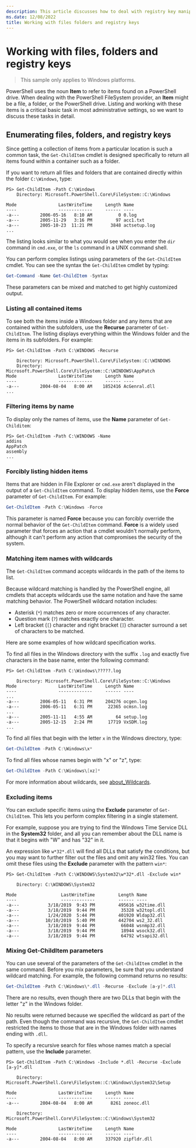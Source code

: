 ```yaml
---
description: This article discusses how to deal with registry key manipulation tasks using PowerShell.
ms.date: 12/08/2022
title: Working with files folders and registry keys
---
```

# Working with files, folders and registry keys

> This sample only applies to Windows platforms.

PowerShell uses the noun **Item** to refer to items found on a PowerShell drive. When dealing with
the PowerShell FileSystem provider, an **Item** might be a file, a folder, or the PowerShell drive.
Listing and working with these items is a critical basic task in most administrative settings, so we
want to discuss these tasks in detail.

## Enumerating files, folders, and registry keys

Since getting a collection of items from a particular location is such a common task, the
`Get-ChildItem` cmdlet is designed specifically to return all items found within a container such as
a folder.

If you want to return all files and folders that are contained directly within the folder
`C:\Windows`, type:

```
PS> Get-ChildItem -Path C:\Windows
    Directory: Microsoft.PowerShell.Core\FileSystem::C:\Windows

Mode                LastWriteTime     Length Name
----                -------------     ------ ----
-a---        2006-05-16   8:10 AM          0 0.log
-a---        2005-11-29   3:16 PM         97 acc1.txt
-a---        2005-10-23  11:21 PM       3848 actsetup.log
...
```

The listing looks similar to what you would see when you enter the `dir` command in `cmd.exe`, or
the `ls` command in a UNIX command shell.

You can perform complex listings using parameters of the `Get-ChildItem` cmdlet. You can see the
syntax the `Get-ChildItem` cmdlet by typing:

```powershell
Get-Command -Name Get-ChildItem -Syntax
```

These parameters can be mixed and matched to get highly customized output.

### Listing all contained items

To see both the items inside a Windows folder and any items that are contained within the
subfolders, use the **Recurse** parameter of `Get-ChildItem`. The listing displays everything within
the Windows folder and the items in its subfolders. For example:

```
PS> Get-ChildItem -Path C:\WINDOWS -Recurse

    Directory: Microsoft.PowerShell.Core\FileSystem::C:\WINDOWS
    Directory: Microsoft.PowerShell.Core\FileSystem::C:\WINDOWS\AppPatch
Mode                LastWriteTime     Length Name
----                -------------     ------ ----
-a---        2004-08-04   8:00 AM    1852416 AcGenral.dll
...
```

### Filtering items by name

To display only the names of items, use the **Name** parameter of `Get-Childitem`:

```
PS> Get-ChildItem -Path C:\WINDOWS -Name
addins
AppPatch
assembly
...
```

### Forcibly listing hidden items

Items that are hidden in File Explorer or `cmd.exe` aren't displayed in the output of a
`Get-ChildItem` command. To display hidden items, use the **Force** parameter of `Get-ChildItem`.
For example:

```powershell
Get-ChildItem -Path C:\Windows -Force
```

This parameter is named **Force** because you can forcibly override the normal behavior of the
`Get-ChildItem` command. **Force** is a widely used parameter that forces an action that a cmdlet
wouldn't normally perform, although it can't perform any action that compromises the security of the
system.

### Matching item names with wildcards

The `Get-ChildItem` command accepts wildcards in the path of the items to list.

Because wildcard matching is handled by the PowerShell engine, all cmdlets that accepts wildcards
use the same notation and have the same matching behavior. The PowerShell wildcard notation
includes:

- Asterisk (`*`) matches zero or more occurrences of any character.
- Question mark (`?`) matches exactly one character.
- Left bracket (`[`) character and right bracket (`]`) character surround a set of characters to be
  matched.

Here are some examples of how wildcard specification works.

To find all files in the Windows directory with the suffix `.log` and exactly five characters in the
base name, enter the following command:

```
PS> Get-ChildItem -Path C:\Windows\?????.log

    Directory: Microsoft.PowerShell.Core\FileSystem::C:\Windows
Mode                LastWriteTime     Length Name
----                -------------     ------ ----
...
-a---        2006-05-11   6:31 PM     204276 ocgen.log
-a---        2006-05-11   6:31 PM      22365 ocmsn.log
...
-a---        2005-11-11   4:55 AM         64 setup.log
-a---        2005-12-15   2:24 PM      17719 VxSDM.log
...
```

To find all files that begin with the letter `x` in the Windows directory, type:

```powershell
Get-ChildItem -Path C:\Windows\x*
```

To find all files whose names begin with "x" or "z", type:

```powershell
Get-ChildItem -Path C:\Windows\[xz]*
```

For more information about wildcards, see [about_Wildcards][01].

### Excluding items

You can exclude specific items using the **Exclude** parameter of `Get-ChildItem`. This lets you
perform complex filtering in a single statement.

For example, suppose you are trying to find the Windows Time Service DLL in the **System32** folder,
and all you can remember about the DLL name is that it begins with "W" and has "32" in it.

An expression like `w*32*.dll` will find all DLLs that satisfy the conditions, but you may want to
further filter out the files and omit any win32 files. You can omit these files using the
**Exclude** parameter with the pattern `win*`:

```
PS> Get-ChildItem -Path C:\WINDOWS\System32\w*32*.dll -Exclude win*

    Directory: C:\WINDOWS\System32

Mode                 LastWriteTime         Length Name
----                 -------------         ------ ----
-a---           3/18/2019  9:43 PM         495616 w32time.dll
-a---           3/18/2019  9:44 PM          35328 w32topl.dll
-a---           1/24/2020  5:44 PM         401920 Wldap32.dll
-a---          10/10/2019  5:40 PM         442704 ws2_32.dll
-a---           3/18/2019  9:44 PM          66048 wsnmp32.dll
-a---           3/18/2019  9:44 PM          18944 wsock32.dll
-a---           3/18/2019  9:44 PM          64792 wtsapi32.dll
```

### Mixing Get-ChildItem parameters

You can use several of the parameters of the `Get-ChildItem` cmdlet in the same command. Before you
mix parameters, be sure that you understand wildcard matching. For example, the following command
returns no results:

```powershell
Get-ChildItem -Path C:\Windows\*.dll -Recurse -Exclude [a-y]*.dll
```

There are no results, even though there are two DLLs that begin with the letter "z" in the Windows
folder.

No results were returned because we specified the wildcard as part of the path. Even though the
command was recursive, the `Get-ChildItem` cmdlet restricted the items to those that are in the
Windows folder with names ending with `.dll`.

To specify a recursive search for files whose names match a special pattern, use the **Include**
parameter.

```
PS> Get-ChildItem -Path C:\Windows -Include *.dll -Recurse -Exclude [a-y]*.dll

    Directory: Microsoft.PowerShell.Core\FileSystem::C:\Windows\System32\Setup

Mode                LastWriteTime     Length Name
----                -------------     ------ ----
-a---        2004-08-04   8:00 AM       8261 zoneoc.dll

    Directory: Microsoft.PowerShell.Core\FileSystem::C:\Windows\System32

Mode                LastWriteTime     Length Name
----                -------------     ------ ----
-a---        2004-08-04   8:00 AM     337920 zipfldr.dll
```

<!-- link references -->
[01]: /powershell/module/microsoft.powershell.core/about/about_wildcards

